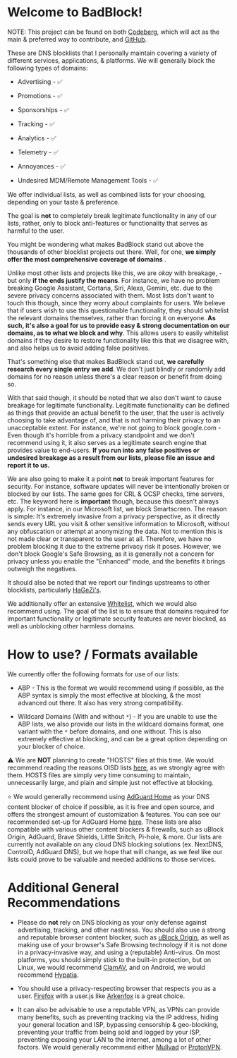 # **Welcome to BadBlock!**

NOTE: This project can be found on both [Codeberg](https://codeberg.org/Magnesium1062/BadBlock), which will act as the main & preferred way to contribute, and [GitHub](https://github.com/Retold3202/BadBlock).

These are DNS blocklists that I personally maintain covering a variety of different services, applications, & platforms. We will generally block the following types of domains:

* Advertising - ✅

* Promotions - ✅

* Sponsorships - ✅

* Tracking - ✅

* Analytics - ✅

* Telemetry - ✅

* Annoyances - ✅

* Undesired MDM/Remote Management Tools - ✅

We offer individual lists, as well as combined lists for your choosing, depending on your taste & preference.

The goal is **not** to completely break legitimate functionality in any of our lists, rather, only to block anti-features or functionality that serves as harmful to the user.

You might be wondering what makes BadBlock stand out above the thousands of other blocklist projects out there. Well, for one, **we simply offer the most comprehensive coverage of domains** .

Unlike most other lists and projects like this, we are *okay* with breakage, - but only **if the ends justify the means**. For instance, we have no problem breaking Google Assistant, Cortana, Siri, Alexa, Gemini, etc. due to the severe privacy concerns associated with them. Most lists don't want to touch this though, since they worry about complaints for users. We believe that if users wish to use this questionable functionality, they should whitelist the relevant domains themselves, rather than forcing it on everyone. **As such, it's also a goal for us to provide easy & strong documentation on our domains, as to what we block and why**. This allows users to easily whitelist domains if they desire to restore functionality like this that we disagree with, and also helps us to avoid adding false positives. 

That's something else that makes BadBlock stand out, **we carefully research every single entry we add**. We don't just blindly or randomly add domains for no reason unless there's a clear reason or benefit from doing so.

With that said though, it should be noted that we also don't want to cause breakage for legitimate functionality. Legitimate functionality can be defined as things that provide an actual benefit to the user, that the user is actively choosing to take advantage of, and that is not harming their privacy to an unacceptable extent. For instance, we're not going to block google.com - Even though it's horrible from a privacy standpoint and we don't recommend using it, it also serves as a legitimate search engine that provides value to end-users. **If you run into any false positives or undesired breakage as a result from our lists, please file an issue and report it to us.**

We are also going to make it a point **not** to break important features for security. For instance, software updates will never be intentionally broken or blocked by our lists. The same goes for CRL & OCSP checks, time servers, etc. The keyword here is **important** though, because this doesn't always apply. For instance, in our Microsoft list, we block Smartscreen. The reason is simple: It's extremely invasive from a privacy perspective, as it directly sends every URL you visit & other sensitive information to Microsoft, without any obfuscation or attempt at anonymizing the data. Not to mention this is not made clear or transparent to the user at all. Therefore, we have no problem blocking it due to the extreme privacy risk it poses. However, we don't block Google's Safe Browsing, as it is generally not a concern for privacy unless you enable the "Enhanced" mode, and the benefits it brings outweigh the negatives.

It should also be noted that we report our findings upstreams to other blocklists, particularly [HaGeZi's](https://github.com/hagezi/dns-blocklists).

We additionally offer an extensive [Whitelist](https://codeberg.org/Magnesium1062/blocklists/_edit/main/whitelist.txt), which we would also recommend using. The goal of the list is to ensure that domains required for important functionality or legitimate security features are never blocked, as well as unblocking other harmless domains.

# How to use? / Formats available

We currently offer the following formats for use of our lists:

* ABP - This is the format we would recommend using if possible, as the ABP syntax is simply the most effective at blocking, & the most advanced out there. It also has very strong compatibility.

* Wildcard Domains (With and without `*`) - If you are unable to use the ABP lists, we also provide our lists in the wildcard domains format, one variant with the `*` before domains, and one without. This is also extremely effective at blocking, and can be a great option depending on your blocker of choice.

⚠️ We are **NOT** planning to create "HOSTS" files at this time. We would recommend reading the reasons OISD lists [here](https://oisd.nl/faq#legacysyntaxes), as we strongly agree with them. HOSTS files are simply very time consuming to maintain, unnecessarily large, and plain and simple just not effective at blocking.

⭐️ We would generally recommend using [AdGuard Home](https://adguard.com/adguard-home/overview.html) as your DNS content blocker of choice if possible, as it is free and open source, and offers the strongest amount of customization & features. You can see our recommended set-up for AdGuard Home [here](https://codeberg.org/Magnesium1062/adguard-home-settings). These lists are also compatible with various other content blockers & firewalls, such as uBlock Origin, AdGuard, Brave Shields, Little Snitch, Pi-hole, & more. Our lists are currently not available on any cloud DNS blocking solutions (ex. NextDNS, ControlD, AdGuard DNS), but we hope that will change, as we feel like our lists could prove to be valuable and needed additions to those services.

# Additional General Recommendations

* Please do **not** rely on DNS blocking as your only defense against advertising, tracking, and other nastiness. You should also use a strong and reputable browser content blocker, such as [uBlock Origin](https://github.com/gorhill/uBlock), as well as making use of your browser's Safe Browsing technology if it is not done in a privacy-invasive way, and using a (reputable) Anti-virus. On most platforms, you should simply stick to the built-in protection, but on Linux, we would recommend [ClamAV](https://www.clamav.net/), and on Android, we would recommend [Hypatia](https://f-droid.org/packages/us.spotco.malwarescanner/).

* You should use a privacy-respecting browser that respects you as a user. [Firefox](https://www.mozilla.org/firefox/) with a user.js like [Arkenfox](https://github.com/arkenfox/user.js) is a great choice.

* It can also be advisable to use a reputable VPN, as VPNs can provide many benefits, such as preventing tracking via the IP address, hiding your general location and ISP, bypassing censorship & geo-blocking, preventing your traffic from being sold and logged by your ISP, preventing exposing your LAN to the internet, among a lot of other factors. We would generally recommend either [Mullvad](https://mullvad.net/) or [ProtonVPN](https://protonvpn.com/).
